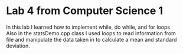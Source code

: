 # Lab 4 from Computer Science 1
In this lab I learned how to implement while, do while, and for loops<br/>
Also in the statsDemo.cpp class I used loops to read information from<br/>
file and manipulate the data taken in to calculate a mean and standard deviation.
